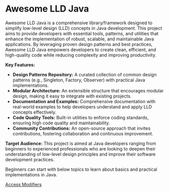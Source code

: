 # Awesome LLD Java

Awesome LLD Java is a comprehensive library/framework designed to simplify low-level design (LLD) concepts in Java development. 
This project aims to provide developers with essential tools, patterns, and utilities that enhance the implementation of robust, scalable, and maintainable Java applications. 
By leveraging proven design patterns and best practices, Awesome LLD Java empowers developers to create clean, efficient, and high-quality code while reducing complexity and improving productivity.

**Key Features:**
- **Design Patterns Repository:** A curated collection of common design patterns (e.g., Singleton, Factory, Observer) with practical Java implementations.
- **Modular Architecture:** An extensible structure that encourages modular design, making it easy to integrate with existing projects.
- **Documentation and Examples:** Comprehensive documentation with real-world examples to help developers understand and apply LLD concepts effectively.
- **Code Quality Tools:** Built-in utilities to enforce coding standards, ensuring high code quality and maintainability.
- **Community Contributions:** An open-source approach that invites contributions, fostering collaboration and continuous improvement.

**Target Audience:**
This project is aimed at Java developers ranging from beginners to experienced professionals who are looking to deepen their understanding of low-level design principles and improve their software development practices.

Beginners can start with below topics to learn about basics and practical implementations in Java.

[Access Modifiers](java/src/awesome/lld/java/oop/accessmodifiers/AccessModifiersExamples.java)
